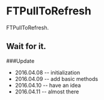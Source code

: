 # FTPullToRefresh

FTPullToRefresh.

## Wait for it.

###Update

* 2016.04.08 -- initialization 
* 2016.04.09 -- add basic methods
* 2016.04.10 -- have an idea
* 2016.04.11 -- almost there
